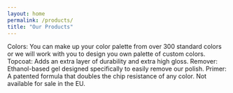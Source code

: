 ```yaml
---
layout: home
permalink: /products/
title: "Our Products"
---
```


Colors: You can make up your color palette from over 300 standard colors or we will work with you to
design you own palette of custom colors.
Topcoat: Adds an extra layer of durability and extra high gloss.
Remover: Ethanol-based gel designed specifically to easily remove our polish.
Primer: A patented formula that doubles the chip resistance of any color. Not available for sale in the
EU.
